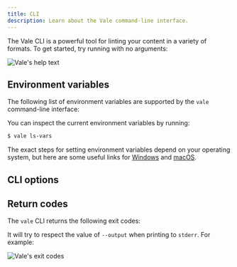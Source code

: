 ```yaml
---
title: CLI
description: Learn about the Vale command-line interface.
---
```


<script lang="ts">
  import CLIOptions from "$lib/components/docs/CLIOptions.svelte";
  import Env from "$lib/components/docs/Env.svelte";
  import Errors from "$lib/components/docs/Errors.svelte";
</script>

The Vale CLI is a powerful tool for linting your content in a variety of
formats. To get started, try running with no arguments:

![Vale's help text](/media/help2.png)

## Environment variables

The following list of environment variables are supported by the `vale`
command-line interface:

<Env />

You can inspect the current environment variables by running:

```bash
$ vale ls-vars
```

The exact steps for setting environment variables depend on your operating
system, but here are some useful links for [Windows][1] and [macOS][2].

## CLI options

<CLIOptions />

## Return codes

The `vale` CLI returns the following exit codes:

<Errors />

It will try to respect the value of `--output` when printing to `stderr`. For
example:

![Vale's exit codes](/media/error.png)

[1]: https://learn.microsoft.com/en-us/windows-server/administration/windows-commands/setx
[2]: https://support.apple.com/guide/terminal/use-environment-variables-apd382cc5fa-4f58-4449-b20a-41c53c006f8f/mac
